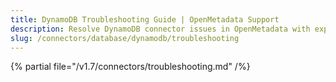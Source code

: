 ```yaml
---
title: DynamoDB Troubleshooting Guide | OpenMetadata Support
description: Resolve DynamoDB connector issues in OpenMetadata with expert troubleshooting guides, common error fixes, and step-by-step solutions for seamless integration.
slug: /connectors/database/dynamodb/troubleshooting
---
```


{% partial file="/v1.7/connectors/troubleshooting.md" /%}
